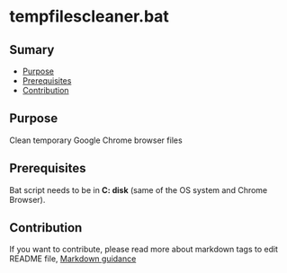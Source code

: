 # tempfilescleaner.bat

## Sumary
* [Purpose](#purpose)
* [Prerequisites](#prerequisites)
* [Contribution](#Contribution)

## Purpose
Clean temporary Google Chrome browser files

## Prerequisites
Bat script needs to be in **C: disk** (same of the OS system and Chrome Browser).

## Contribution
If you want to contribute, please read more about markdown tags to edit README file, [Markdown guidance](https://docs.microsoft.com/en-us/vsts/project/wiki/markdown-guidance?view=vsts)
